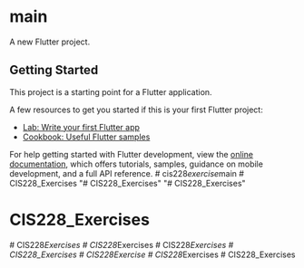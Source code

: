 # main

A new Flutter project.

## Getting Started

This project is a starting point for a Flutter application.

A few resources to get you started if this is your first Flutter project:

- [Lab: Write your first Flutter app](https://docs.flutter.dev/get-started/codelab)
- [Cookbook: Useful Flutter samples](https://docs.flutter.dev/cookbook)

For help getting started with Flutter development, view the
[online documentation](https://docs.flutter.dev/), which offers tutorials,
samples, guidance on mobile development, and a full API reference.
#   c i s 2 2 8 _ e x e r c i s e _ m a i n  
 #   C I S 2 2 8 _ E x e r c i s e s  
 "# CIS228_Exercises" 
"# CIS228_Exercises" 
# CIS228_Exercises
#   C I S 2 2 8 _ E x e r c i s e s  
 #   C I S 2 2 8 _ E x e r c i s e s  
 #   C I S 2 2 8 _ E x e r c i s e s  
 # CIS228_Exercises
#   C I S 2 2 8 E x e r c i s e  
 #   C I S 2 2 8 _ E x e r c i s e s  
 #   C I S 2 2 8 _ E x e r c i s e s  
 
